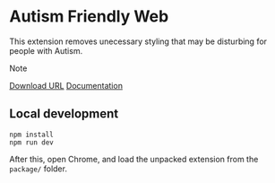 # Autism Friendly Web

This extension removes unecessary styling that may be disturbing for people with Autism.

> [!NOTE]
> [Download URL](https://chromewebstore.google.com/detail/autism-freindly-web/iifeljmelnjniljopknjfegchiagipag?hl=en-GB&authuser=0)
> [Documentation](https://1drv.ms/w/s!AoyIAL2psFN2xBGHxgMyj4fklXik?e=9lJqQg)

## Local development

```shell
npm install
npm run dev
```

After this, open Chrome, and load the unpacked extension from the `package/` folder.
